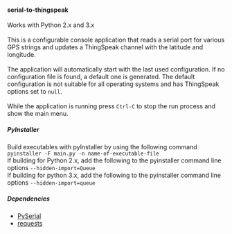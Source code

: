 <h4>serial-to-thingspeak</h4>
<div>
    Works with Python 2.x and 3.x
</div>
<br>
<div>
    This is a configurable console application that reads a serial port for various GPS strings and updates a ThingSpeak channel with the latitude and longitude.
</div>
<br>
<div>
    The application will automatically start with the last used configuration. If no configuration file is found, a default one is generated.
    The default configuration is not suitable for all operating systems and has ThingSpeak options set to <code>null</code>.
</div>
<br>
<div>
    While the application is running press <code>Ctrl-C</code> to stop the run process and show the main menu.
</div>
<div>
    <h5>PyInstaller</h5>
    <div>
        Build executables with pyInstaller by using the following command <code>pyinstaller -F main.py -n name-of-executable-file</code>
    </div>
    <div>
        If building for Python 2.x, add the following to the pyinstaller command line options <code>--hidden-import=Queue</code>
    </div>
    <div>
        If building for python 3.x, add the following to the pyinstaller command line options <code>--hidden-import=queue</code>
    </div>
</div>
<div>
    <h5>Dependencies</h5>
    <ul>
        <li><a target='_blank' href='http://pyserial.readthedocs.io/en/latest/pyserial.html'>PySerial</a></li>
        <li><a target='_blank' href='http://docs.python-requests.org/en/master/'>requests</a></li>
    </ul>
</div>
